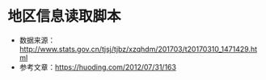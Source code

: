 # 地区信息读取脚本
* 数据来源：http://www.stats.gov.cn/tjsj/tjbz/xzqhdm/201703/t20170310_1471429.html
* 参考文章：https://huoding.com/2012/07/31/163

